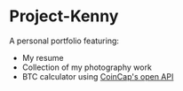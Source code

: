 # Project-Kenny

A personal portfolio featuring:
- My resume
- Collection of my photography work
- BTC calculator using [CoinCap's open API](https://docs.coincap.io/)
